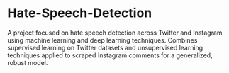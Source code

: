 # Hate-Speech-Detection
A project focused on hate speech detection across Twitter and Instagram using machine learning and deep learning techniques. Combines supervised learning on Twitter datasets and unsupervised learning techniques applied to scraped Instagram comments for a generalized, robust model.
